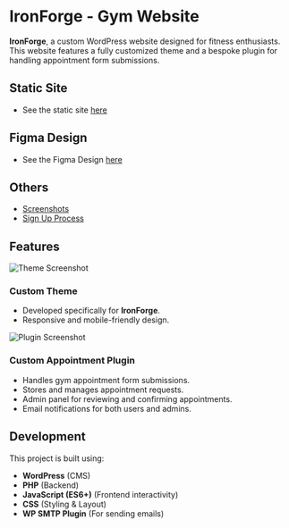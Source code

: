 # IronForge - Gym Website

**IronForge**, a custom WordPress website designed for fitness enthusiasts. This website features a fully customized theme and a bespoke plugin for handling appointment form submissions.

## Static Site
- See the static site [here](https://moolmancell.github.io/ironforge/)

## Figma Design
- See the Figma Design [here](https://www.figma.com/design/2suUSaCLF3HpxNUOFoO6eR/Iron-Forge?node-id=0-1&t=9uILdECAhLiDGzJ5-1)
  
## Others
- [Screenshots](./screenshots.md)
- [Sign Up Process]()

## Features

![Theme Screenshot](https://i.imgur.com/Q7y1QOo.png)
### Custom Theme
- Developed specifically for **IronForge**.
- Responsive and mobile-friendly design.

![Plugin Screenshot](https://i.imgur.com/VYEqn7p.png)
### Custom Appointment Plugin
- Handles gym appointment form submissions.
- Stores and manages appointment requests.
- Admin panel for reviewing and confirming appointments.
- Email notifications for both users and admins.

## Development
This project is built using:
- **WordPress** (CMS)
- **PHP** (Backend)
- **JavaScript (ES6+)** (Frontend interactivity)
- **CSS** (Styling & Layout)
- **WP SMTP Plugin** (For sending emails)

